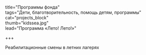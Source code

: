 title="Программы фонда"  
tags="Дети, благотворительность, помощь детям, программы"  
cat="projects_block"  
thumb="kidssea.jpg"  
lead="Программа «Лето! Лето!»"  

+++

Реабилитационные смены в летних лагерях 
